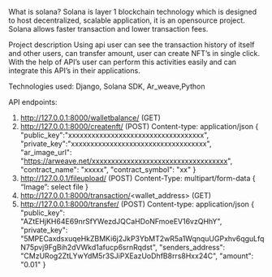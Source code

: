 ﻿What is solana? 
Solana is layer 1 blockchain technology which is designed to host decentralized, scalable application, it is an opensource project. Solana allows faster transaction and lower transaction fees. 


Project description
Using api user can see the transaction history of itself and other users, can transfer amount, user can create NFT’s in single click. With the help of API’s user can perform this activities easily and can integrate this API’s in their applications.


Technologies used:
Django, Solana SDK, Ar_weave,Python


API endpoints:
1. http://127.0.0.1:8000/walletbalance/<walletaddress> (GET)
2. http://127.0.0.1:8000/createnft/ (POST)
Content-type: application/json
{
   "public_key":"xxxxxxxxxxxxxxxxxxxxxxxxxxxxxxxxxxx",
"private_key":"xxxxxxxxxxxxxxxxxxxxxxxxxxxxxxxxxxx",
   "ar_image_url": "https://arweave.net/xxxxxxxxxxxxxxxxxxxxxxxxxxxxxxxxxxx",
   "contract_name": "xxxxx",
   "contract_symbol": "xx"
}
3. http://127.0.0.1/fileupload/<filename> (POST)
        Content-Type: multipart/form-data
        {
                “Image”: select file
}
4. http://127.0.0.1:8000/transaction/<wallet_address> (GET)
5. http://127.0.0.1:8000/transfer/ (POST)
        Content-type: application/json
        {
   "public_key": "AZtEHjKH64E69nrSfYWezdJQCaHDoNFmoeEV16vzQHhY",
   "private_key": "5MPECaxdsxuqeHkZBMKi6j2JkP3YbMT2wR5a1WqnquUGPxhv6qguLfqN75pvj9FgBih2dVWkd1afucp6srnRqdst",
   "senders_address": "CMzURog2ZtLYwYdM5r3SJiPXEazUoDhfB8rrs8Hxx24C",
   "amount": "0.01"
}
